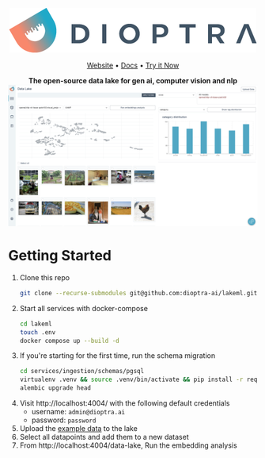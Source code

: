 
<p align="center">
    <img src="./img/logo.png" />
</p>
<p align="center">
    <a href="https://dioptra.ai">Website</a> •
    <a href="https://dioptra.gitbook.io/dioptra-doc/EIKhoPaxsbOt062jkPon/">Docs</a> •
    <a href="https://app.dioptra.ai/register">Try it Now</a>
</p>

<p align="center">
    <b>The open-source data lake for gen ai, computer vision and nlp</b>
    <img src="./img/front_page.png" />
</p>

# Getting Started

1. Clone this repo
    ```bash
    git clone --recurse-submodules git@github.com:dioptra-ai/lakeml.git
    ```
1. Start all services with docker-compose
    ```bash
    cd lakeml
    touch .env
    docker compose up --build -d
    ```
1. If you're starting for the first time, run the schema migration
    ```bash
    cd services/ingestion/schemas/pgsql
    virtualenv .venv && source .venv/bin/activate && pip install -r requirements.txt
    alembic upgrade head
    ```
1. Visit http://localhost:4004/ with the following default credentials
    * username: `admin@dioptra.ai`
    * password: `password`
2. Upload the [example data](./data/sample_dataset.json) to the lake
3. Select all datapoints and add them to a new dataset
4. From http://localhost:4004/data-lake, Run the embedding analysis
